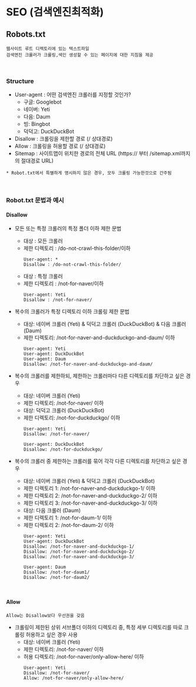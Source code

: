 
# SEO (검색엔진최적화)

## Robots.txt
```
웹사이트 루트 디렉토리에 있는 텍스트파일
검색엔진 크롤러가 크롤링,색인 생성할 수 있는 페이지에 대한 지침을 제공
```

<br>

### Structure
  - User-agent : 어떤 검색엔진 크롤러를 지정할 것인가?
    - 구글: Googlebot
    - 네이버: Yeti
    - 다음: Daum
    - 빙: Bingbot
    - 덕덕고: DuckDuckBot
  - Disallow : 크롤링을 제한할 경로 (/ 상대경로)
  - Allow : 크롤링을 허용할 경로 (/ 상대경로)
  - Sitemap : 사이트맵이 위치한 경로의 전체 URL (https:// 부터 /sitemap.xml까지의 절대경로 URL)

```
* Robot.txt에서 특별하게 명시하지 않은 경우, 모두 크롤링 가능한것으로 간주됨
```

<br>

### Robot.txt 문법과 예시

#### Disallow
- 모든 또는 특정 크롤러의 특정 폴더 이하 제한 문법
  - 대상 : 모든 크롤러
  - 제한 디렉토리 : /do-not-crawl-this-folder/이하
    ```
    User-agent: *
    Disallow : /do-not-crawl-this-folder/
    ```
  - 대상 : 특정 크롤러
  - 제한 디렉토리 : /not-for-naver/이하
    ```
    User-agent: Yeti
    Disallow : /not-for-naver/
    ```
- 복수의 크롤러가 특정 디렉토리 이하 크롤링 제한 문법
  - 대상: 네이버 크롤러 (Yeti) & 덕덕고 크롤러 (DuckDuckBot) & 다음 크롤러(Daum)
  - 제한 디렉토리: /not-for-naver-and-duckduckgo-and-daum/ 이하
    ```
    User-agent: Yeti
    User-agent: DuckDuckBot
    User-agent: Daum
    Disallow: /not-for-naver-and-duckduckgo-and-daum/
    ```
- 복수의 크롤러를 제한하되, 제한하는 크롤러마다 다른 디렉토리를 차단하고 싶은 경우
  - 대상: 네이버 크롤러 (Yeti)
  - 제한 디렉토리: /not-for-naver/ 이하
  - 대상: 덕덕고 크롤러 (DuckDuckBot)
  - 제한 디렉토리: /not-for-duckduckgo/ 이하
    ```
    User-agent: Yeti
    Disallow: /not-for-naver/
  
    User-agent: DuckDuckBot
    Disallow: /not-for-duckduckgo/
    ```
  
- 복수의 크롤러 중 제한하는 크롤러를 묶어 각각 다른 디렉토리를 차단하고 싶은 경우
  - 대상: 네이버 크롤러 (Yeti) & 덕덕고 크롤러 (DuckDuckBot)
  - 제한 디렉토리 1: /not-for-naver-and-duckduckgo-1/ 이하
  - 제한 디렉토리 2: /not-for-naver-and-duckduckgo-2/ 이하
  - 제한 디렉토리 3: /not-for-naver-and-duckduckgo-3/ 이하
  - 대상: 다음 크롤러 (Daum)
  - 제한 디렉토리 1: /not-for-daum-1/ 이하
  - 제한 디렉토리 2: /not-for-daum-2/ 이하
    ```
    User-agent: Yeti
    User-agent: DuckDuckBot
    Disallow: /not-for-naver-and-duckduckgo-1/
    Disallow: /not-for-naver-and-duckduckgo-2/
    Disallow: /not-for-naver-and-duckduckgo-3/

    User-agent: Daum
    Disallow: /not-for-daum1/
    Disallow: /not-for-daum2/
    ```
  
<br>

#### Allow
```
Allow는 Disallow보다 우선권을 갖음
```

- 크롤링이 제한된 상위 서브폴더 이하의 디렉토리 중, 특정 세부 디렉토리를 따로 크롤링 허용하고 싶은 경우 사용
  - 대상: 네이버 크롤러 (Yeti)
  - 제한 디렉토리: /not-for-naver/ 이하
  - 허용 디렉토리: /not-for-naver/only-allow-here/ 이하
    ```
    User-agent: Yeti
    Disallow: /not-for-naver/
    Allow: /not-for-naver/only-allow-here/
    ```
 
 
